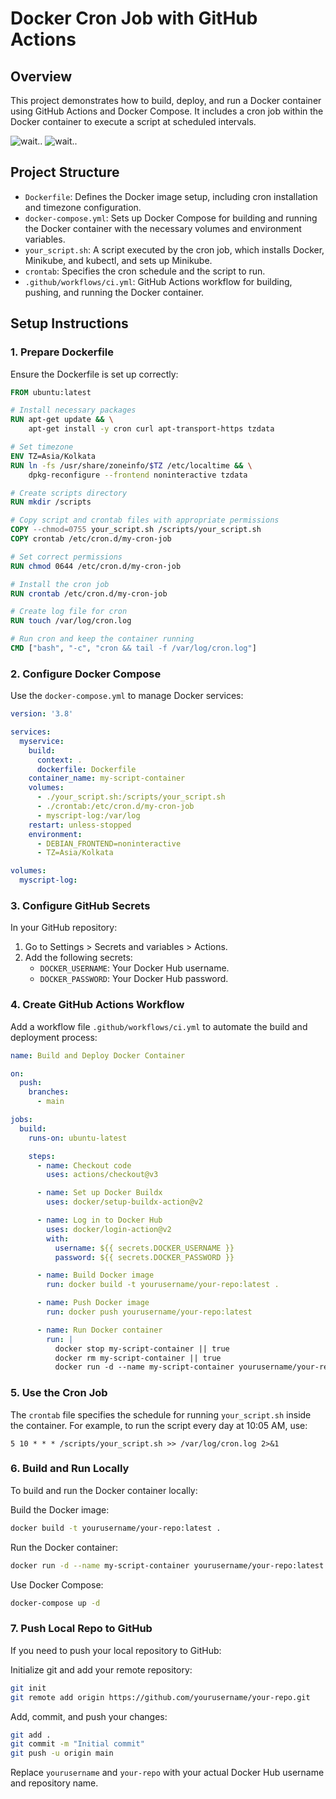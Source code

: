 
# Docker Cron Job with GitHub Actions

## Overview

This project demonstrates how to build, deploy, and run a Docker container using GitHub Actions and Docker Compose. It includes a cron job within the Docker container to execute a script at scheduled intervals.

![wait..]([/Docker-k8-s-with-CI-CD-using-github-actions/images/1.png](https://github.com/frenzywall/Docker-k8-s-with-CI-CD-using-github-actions/blob/main/images/1.png))
![wait..]([/Docker-k8-s-with-CI-CD-using-github-actions/images/2.png](https://github.com/frenzywall/Docker-k8-s-with-CI-CD-using-github-actions/blob/main/images/1.png))


## Project Structure

- `Dockerfile`: Defines the Docker image setup, including cron installation and timezone configuration.
- `docker-compose.yml`: Sets up Docker Compose for building and running the Docker container with the necessary volumes and environment variables.
- `your_script.sh`: A script executed by the cron job, which installs Docker, Minikube, and kubectl, and sets up Minikube.
- `crontab`: Specifies the cron schedule and the script to run.
- `.github/workflows/ci.yml`: GitHub Actions workflow for building, pushing, and running the Docker container.

## Setup Instructions

### 1. Prepare Dockerfile

Ensure the Dockerfile is set up correctly:

```dockerfile
FROM ubuntu:latest

# Install necessary packages
RUN apt-get update && \
    apt-get install -y cron curl apt-transport-https tzdata

# Set timezone
ENV TZ=Asia/Kolkata
RUN ln -fs /usr/share/zoneinfo/$TZ /etc/localtime && \
    dpkg-reconfigure --frontend noninteractive tzdata

# Create scripts directory
RUN mkdir /scripts

# Copy script and crontab files with appropriate permissions
COPY --chmod=0755 your_script.sh /scripts/your_script.sh
COPY crontab /etc/cron.d/my-cron-job

# Set correct permissions
RUN chmod 0644 /etc/cron.d/my-cron-job

# Install the cron job
RUN crontab /etc/cron.d/my-cron-job

# Create log file for cron
RUN touch /var/log/cron.log

# Run cron and keep the container running
CMD ["bash", "-c", "cron && tail -f /var/log/cron.log"]
```

### 2. Configure Docker Compose

Use the `docker-compose.yml` to manage Docker services:

```yaml
version: '3.8'

services:
  myservice:
    build:
      context: .
      dockerfile: Dockerfile
    container_name: my-script-container
    volumes:
      - ./your_script.sh:/scripts/your_script.sh
      - ./crontab:/etc/cron.d/my-cron-job
      - myscript-log:/var/log  
    restart: unless-stopped
    environment:
      - DEBIAN_FRONTEND=noninteractive
      - TZ=Asia/Kolkata

volumes:
  myscript-log:
```

### 3. Configure GitHub Secrets

In your GitHub repository:

1. Go to Settings > Secrets and variables > Actions.
2. Add the following secrets:
   - `DOCKER_USERNAME`: Your Docker Hub username.
   - `DOCKER_PASSWORD`: Your Docker Hub password.

### 4. Create GitHub Actions Workflow

Add a workflow file `.github/workflows/ci.yml` to automate the build and deployment process:

```yaml
name: Build and Deploy Docker Container

on:
  push:
    branches:
      - main

jobs:
  build:
    runs-on: ubuntu-latest

    steps:
      - name: Checkout code
        uses: actions/checkout@v3

      - name: Set up Docker Buildx
        uses: docker/setup-buildx-action@v2

      - name: Log in to Docker Hub
        uses: docker/login-action@v2
        with:
          username: ${{ secrets.DOCKER_USERNAME }}
          password: ${{ secrets.DOCKER_PASSWORD }}

      - name: Build Docker image
        run: docker build -t yourusername/your-repo:latest .

      - name: Push Docker image
        run: docker push yourusername/your-repo:latest

      - name: Run Docker container
        run: |
          docker stop my-script-container || true
          docker rm my-script-container || true
          docker run -d --name my-script-container yourusername/your-repo:latest
```

### 5. Use the Cron Job

The `crontab` file specifies the schedule for running `your_script.sh` inside the container. For example, to run the script every day at 10:05 AM, use:

```cron
5 10 * * * /scripts/your_script.sh >> /var/log/cron.log 2>&1
```

### 6. Build and Run Locally

To build and run the Docker container locally:

Build the Docker image:
```bash
docker build -t yourusername/your-repo:latest .
```

Run the Docker container:
```bash
docker run -d --name my-script-container yourusername/your-repo:latest
```

Use Docker Compose:
```bash
docker-compose up -d
```

### 7. Push Local Repo to GitHub

If you need to push your local repository to GitHub:

Initialize git and add your remote repository:
```bash
git init
git remote add origin https://github.com/yourusername/your-repo.git
```

Add, commit, and push your changes:
```bash
git add .
git commit -m "Initial commit"
git push -u origin main
```

Replace `yourusername` and `your-repo` with your actual Docker Hub username and repository name.


```



